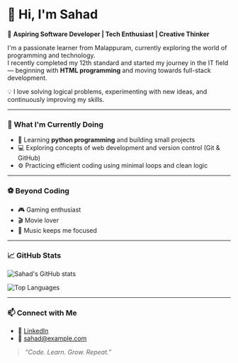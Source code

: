 # 👋 Hi, I'm Sahad  

🎯 **Aspiring Software Developer | Tech Enthusiast | Creative Thinker**

I'm a passionate learner from Malappuram, currently exploring the world of programming and technology.  
I recently completed my 12th standard and started my journey in the IT field — beginning with **HTML programming** and moving towards full-stack development.  

💡 I love solving logical problems, experimenting with new ideas, and continuously improving my skills.

---

### 🧠 What I'm Currently Doing
- 🌱 Learning **python programming** and building small projects
- 💻 Exploring concepts of web development and version control (Git & GitHub)
- ⚙️ Practicing efficient coding using minimal loops and clean logic

---

### ⚽ Beyond Coding
- 🎮 Gaming enthusiast  
- 🎬 Movie lover  
- 🎵 Music keeps me focused  

---

### 📈 GitHub Stats
![Sahad's GitHub stats](https://github-readme-stats.vercel.app/api?username=YOUR_USERNAME&show_icons=true&theme=tokyonight)

![Top Languages](https://github-readme-stats.vercel.app/api/top-langs/?username=YOUR_USERNAME&layout=compact&theme=tokyonight)

---

### 📫 Connect with Me
- 💼 [LinkedIn](#)  
- 📧 sahad@example.com  

> _“Code. Learn. Grow. Repeat.”_
